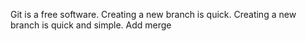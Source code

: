Git is a free software.
Creating a new branch is quick.
Creating a new branch is quick and simple.
Add merge
